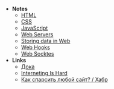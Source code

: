 - **Notes**
	- [HTML](HTML.md)
	- [CSS](CSS.md)
	- [JavaScript](JavaScript.md)
	- [Web Servers](Web%20Servers.md)
	- [Storing data in Web](Storing%20data%20in%20Web.md)
	- [Web Hooks](Web%20Hooks.md)
	- [Web Socktes](Web%20Socktes.md)
- **Links**
	- [Дока](https://doka.guide/)
	- [Interneting Is Hard](https://www.internetingishard.com/)
	- [Как спарсить любой сайт? / Хабр](https://habr.com/ru/post/579336/)